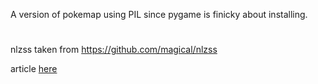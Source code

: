 A version of pokemap using PIL since pygame is finicky about installing.

#

nlzss taken from https://github.com/magical/nlzss

article [here](https://medium.com/@mmmulani/creating-a-game-size-world-map-of-pok%C3%A9mon-fire-red-614da729476a#.1ruzb9nwl)


